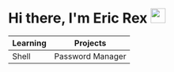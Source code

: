 # Hi there, I'm Eric Rex  <img width="30px" src="https://media.tenor.com/images/3b388fe03da271d2674faf85eb7c3fcd/tenor.gif" />

| Learning      | Projects |
| ----------- | ----------- |
| Shell      | Password Manager    |
